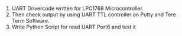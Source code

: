 1. UART Drivercode written for LPC1768 Microcontroller.
2. Then check output by using UART TTL controller on Putty and Tere Term Software.
3. Write Python Script for read UART Port6 and test it
